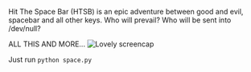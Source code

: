 Hit The Space Bar (HTSB) is an epic adventure between good and evil, spacebar and all other keys. Who will prevail? Who will be sent into /dev/null?

ALL THIS AND MORE...
![Lovely screencap](http://img188.imageshack.us/img188/4797/spacem.png)

Just run ``python space.py``